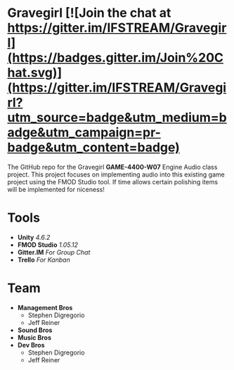 # Gravegirl [![Join the chat at https://gitter.im/IFSTREAM/Gravegirl](https://badges.gitter.im/Join%20Chat.svg)](https://gitter.im/IFSTREAM/Gravegirl?utm_source=badge&utm_medium=badge&utm_campaign=pr-badge&utm_content=badge)

The GitHub repo for the Gravegirl **GAME-4400-W07** Engine Audio class project. This project focuses on implementing audio into this existing game project using the FMOD Studio tool. If time allows certain polishing items will be implemented for niceness!

# Tools
- **Unity** *4.6.2*
- **FMOD Studio** *1.05.12*
- **Gitter.IM** *For Group Chat*
- **Trello** *For Kanban*


# Team
- **Management Bros**
  - Stephen Digregorio
  - Jeff Reiner
- **Sound Bros**
- **Music Bros**
- **Dev Bros**
  - Stephen Digregorio
  - Jeff Reiner